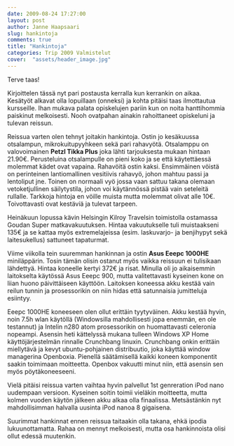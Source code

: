 ```yaml
---
date: 2009-08-24 17:27:00
layout: post
author: Janne Haapsaari
slug: hankintoja
comments: true
title: "Hankintoja"
categories: Trip 2009 Valmistelut
cover:  "assets/header_image.jpg"
---
```


Terve taas!

Kirjoittelen tässä nyt pari postausta kerralla kun kerrankin on aikaa.
Kesätyöt alkavat olla lopuillaan (onneksi) ja kohta pitäisi taas ilmottautua
kursseille. Ihan mukava palata opiskelujen pariin kun on noita hanttihommia
paiskinut melkoisesti. Nooh ovatpahan ainakin rahoittaneet opiskeluni ja
tulevan reissun.

Reissua varten olen tehnyt joitakin hankintoja. Ostin jo kesäkuussa
otsalampun, mikrokuitupyyhkeen sekä pari rahavyötä. Otsalamppu on
valovoimainen **Petzl Tikka Plus** joka lähti tarjouksesta mukaan hintaan
21.90€. Perusteluina otsalampulle on pieni koko ja se että käytettäessä
molemmat kädet ovat vapaina. Rahavöitä ostin kaksi. Ensimmäinen vöistä on
perinteinen lantiomallinen vesitiivis rahavyö, johon mahtuu passi ja
lentoliput jne. Toinen on normaali vyö jossa vaan sattuu takana olemaan
vetoketjullinen säilytystila, johon voi käytännössä pistää vain seteleitä
rullalle. Tarkkoja hintoja en vöille muista mutta molemmat olivat alle 10€.
Toivottavasti ovat kestäviä ja tulevat tarpeen.

Heinäkuun lopussa kävin Helsingin Kilroy Travelsin toimistolla ostamassa
Goudan Super matkavakuutuksen. Hintaa vakuutukselle tuli muistaakseni 135€ ja
se kattaa myös extremelajeissa (esim. laskuvarjo- ja benjihypyt sekä
laitesukellus) sattuneet tapaturmat.

Viime viikolla tein suuremman hankinnan ja ostin **Asus Eeepc 1000HE**
miniläppärin. Tosin tämän olisin ostanut myös vaikka reissuun ei tulisikaan
lähdettyä. Hintaa koneelle kertyi 372€ ja risat. Minulla oli jo aikaisemmin
laitokselta käytössä Asus Eeepc 900, mutta valitettavasti kyseinen kone on
liian huono päivittäiseen käyttöön. Laitoksen koneessa akku kestää vain reilun
tunnin ja prosessorikin on niin hidas että satunnaisia jumitteluja esiintyy.

Eeepc 1000HE koneeseen olen ollut erittäin tyytyväinen. Akku kestää hyvin,
noin 7.5h wlan käytöllä (Windowsilla mahdollisesti jopa enemmän, en ole
testannut) ja Intelin n280 atom prosessorikin on huomattavasti celeronia
nopeampi. Asensin heti kättelyssä mukana tulleen Windows XP Home
käyttöjärjestelmän rinnalle Crunchbang linuxin. Crunchbang onkin erittäin
miellytävä ja kevyt ubuntu-pohjainen distribuutio, joka käyttää window
managerina Openboxia. Pienellä säätämisellä kaikki koneen komponentit saakin
toimimaan moitteetta. Openbox vakuutti minut niin, että asensin sen myös
pöytäkoneeseeni.

Vielä pitäisi reissua varten vaihtaa hyvin palvellut 1st genreration iPod nano
uudempaan versioon. Kyseinen soitin toimii vieläkin moitteetta, mutta kolmen
vuoden käytön jälkeen akku alkaa olla finaalissa. Metsästänkin nyt
mahdollisimman halvalla uusinta iPod nanoa 8 gigaisena.

Suurimmat hankinnat ennen reissua taitaakin olla takana, ehkä ipodia
lukuunottamatta. Rahaa on mennyt melkoisesti, mutta osa hankinnoista olisi
ollut edessä muutenkin.
